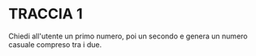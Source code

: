 # TRACCIA 1

Chiedi all'utente un primo numero, poi un secondo e genera un numero casuale compreso tra i due.


